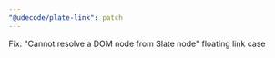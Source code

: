 ```yaml
---
"@udecode/plate-link": patch
---
```


Fix: "Cannot resolve a DOM node from Slate node" floating link case
